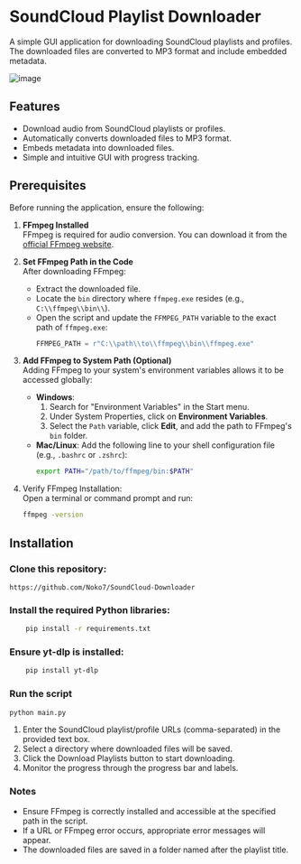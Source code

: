# SoundCloud Playlist Downloader

A simple GUI application for downloading SoundCloud playlists and profiles. The downloaded files are converted to MP3 format and include embedded metadata. 

![image](https://github.com/user-attachments/assets/5da4de26-7dbb-4540-b172-51a1849d7ad2)

## Features
- Download audio from SoundCloud playlists or profiles.
- Automatically converts downloaded files to MP3 format.
- Embeds metadata into downloaded files.
- Simple and intuitive GUI with progress tracking.

## Prerequisites

Before running the application, ensure the following:

1. **FFmpeg Installed**  
   FFmpeg is required for audio conversion. You can download it from the [official FFmpeg website](https://ffmpeg.org/download.html).

2. **Set FFmpeg Path in the Code**  
   After downloading FFmpeg:
   - Extract the downloaded file.
   - Locate the `bin` directory where `ffmpeg.exe` resides (e.g., `C:\\ffmpeg\\bin\\`).
   - Open the script and update the `FFMPEG_PATH` variable to the exact path of `ffmpeg.exe`:
     ```python
     FFMPEG_PATH = r"C:\\path\\to\\ffmpeg\\bin\\ffmpeg.exe"
     ```

3. **Add FFmpeg to System Path (Optional)**  
   Adding FFmpeg to your system's environment variables allows it to be accessed globally:
   - **Windows**:
     1. Search for "Environment Variables" in the Start menu.
     2. Under System Properties, click on **Environment Variables**.
     3. Select the `Path` variable, click **Edit**, and add the path to FFmpeg's `bin` folder.
   - **Mac/Linux**:
     Add the following line to your shell configuration file (e.g., `.bashrc` or `.zshrc`):
     ```bash
     export PATH="/path/to/ffmpeg/bin:$PATH"
     ```

4. Verify FFmpeg Installation:  
   Open a terminal or command prompt and run:
   ```bash
   ffmpeg -version
   ```

## Installation

### Clone this repository:
    https://github.com/Noko7/SoundCloud-Downloader

### Install the required Python libraries:
  ```bash
      pip install -r requirements.txt
  ```
### Ensure yt-dlp is installed:
``` bash
    pip install yt-dlp
```

### Run the script
  ``` bash
  python main.py
  ```
1. Enter the SoundCloud playlist/profile URLs (comma-separated) in the provided text box.
2. Select a directory where downloaded files will be saved.
3. Click the Download Playlists button to start downloading.
4. Monitor the progress through the progress bar and labels.

### Notes
- Ensure FFmpeg is correctly installed and accessible at the specified path in the script.
- If a URL or FFmpeg error occurs, appropriate error messages will appear.
- The downloaded files are saved in a folder named after the playlist title.
